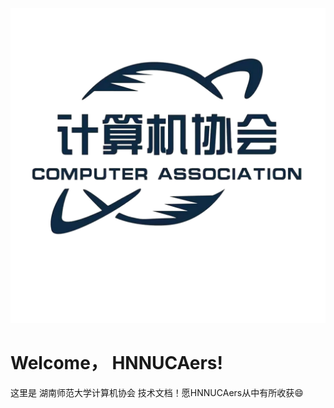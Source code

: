 ![计协logo](/logo/ji_xie_logo_removebg.png)
# Welcome， HNNUCAers!
这里是 湖南师范大学计算机协会 技术文档！愿HNNUCAers从中有所收获:smile:

